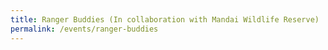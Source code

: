 ```yaml
---
title: Ranger Buddies (In collaboration with Mandai Wildlife Reserve)
permalink: /events/ranger-buddies
---
```


